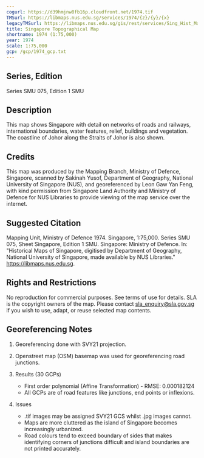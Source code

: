 ```yaml
---
cogurl: https://d39hmjnw8fb16p.cloudfront.net/1974.tif
TMSurl: https://libmaps.nus.edu.sg/services/1974/{z}/{y}/{x}
legacyTMSurl: https://libmaps.nus.edu.sg/gis/rest/services/Sing_Hist_Maps/1974/MapServer/tile/{z}/{y}/{x}
title: Singapore Topographical Map
shortname: 1974 (1:75,000)
year: 1974
scale: 1:75,000
gcp: /gcp/1974_gcp.txt
---
```


## Series, Edition

Series SMU 075, Edition 1 SMU

## Description

This map shows Singapore with detail on networks of roads and railways, international boundaries, water features, relief, buildings and vegetation. The coastline of Johor along the Straits of Johor is also shown.

## Credits

This map was produced by the Mapping Branch, Ministry of Defence, Singapore, scanned by Sakinah Yusof, Department of Geography, National University of Singapore (NUS), and georeferenced by Leon Gaw Yan Feng, with kind permission from Singapore Land Authority and Ministry of Defence for NUS Libraries to provide viewing of the map service over the internet.

## Suggested Citation

Mapping Unit, Ministry of Defence 1974. Singapore, 1:75,000. Series SMU 075, Sheet Singapore, Edition 1 SMU. Singapore: Ministry of Defence. In: "Historical Maps of Singapore, digitised by Department of Geography, National University of Singapore, made available by NUS Libraries." https://libmaps.nus.edu.sg.

## Rights and Restrictions

No reproduction for commercial purposes. See terms of use for details. SLA is the copyright owners of the map. Please contact sla_enquiry@sla.gov.sg if you wish to use, adapt, or reuse selected map contents.

## Georeferencing Notes

1. Georeferencing done with SVY21 projection.

2. Openstreet map (OSM) basemap was used for georeferencing road junctions.

3. Results (30 GCPs)

   - First order polynomial (Affine Transformation) - RMSE: 0.000182124
   - All GCPs are of road features like junctions, end points or inflexions.

4. Issues

   - .tif images may be assigned SVY21 GCS whilst .jpg images cannot.
   - Maps are more cluttered as the island of Singapore becomes increasingly urbanized.
   - Road colours tend to exceed boundary of sides that makes identifying corners of junctions difficult and island boundaries are not printed accurately.
